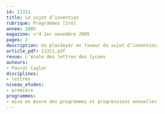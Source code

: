 ```yaml
---
id: 11311
title: Le sujet d’invention
rubrique: Programmes [1re]
annee: 2005
magazine: n°4 1er novembre 2005
pages: 2
description: Un plaidoyer en faveur du sujet d’invention.
article_pdf: 11311.pdf
revue: L’école des lettres des lycées
auteurs:
- Pascal Caglar
disciplines:
- lettres
niveau_etudes:
- première
programmes:
- mise en œuvre des programmes et progressions annuelles
---
```

